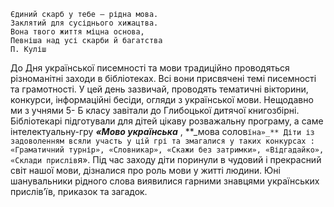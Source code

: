 ```
Єдиний скарб у тебе – рідна мова.
Заклятий для сусіднього хижацтва.
Вона твого життя міцна основа,
Певніша над усі скарби й багатства
П. Куліш
```
До Дня української писемності та мови традиційно проводяться різноманітні
заходи в бібліотеках. Всі вони присвячені темі писемності та грамотності. У
цей день зазвичай, проводять тематичні вікторини, конкурси, інформаційні
бесіди, огляди з української мови.
Нещодавно ми з учнями 5- Б класу завітали до Глибоцької дитячої книгозбірні.
Бібліотекарі підготували для дітей цікаву розважальну програму, а саме
інтелектуальну-гру **_«Мово українська_** , **_мова солов`їна»_**
Діти із задоволенням всяли участь у цій грі та змагалися у таких конкурсах :
«Граматичний турнір», «Словникар», «Скажи без затримки», «Відгадайко»,
«Склади прислів`я».
Під час заходу діти поринули в чудовий і прекрасний світ нашої мови,
дізналися про роль мови у житті людини. Юні шанувальники рідного слова
виявилися гарними знавцями українських прислів’їв, приказок та загадок.

